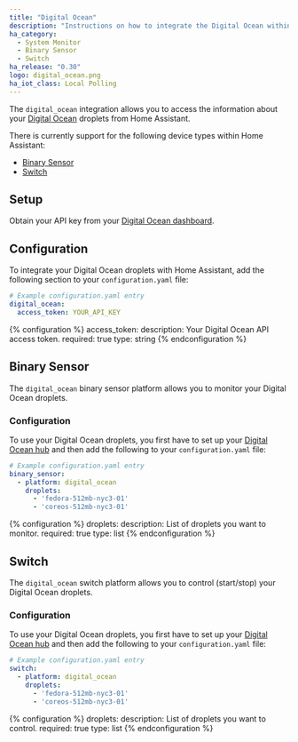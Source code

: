 ```yaml
---
title: "Digital Ocean"
description: "Instructions on how to integrate the Digital Ocean within Home Assistant."
ha_category:
  - System Monitor
  - Binary Sensor
  - Switch
ha_release: "0.30"
logo: digital_ocean.png
ha_iot_class: Local Polling
---
```


The `digital_ocean` integration allows you to access the information about your [Digital Ocean](https://www.digitalocean.com/) droplets from Home Assistant.

There is currently support for the following device types within Home Assistant:

- [Binary Sensor](/components/digital_ocean/#binary-sensor)
- [Switch](/components/digital_ocean/#switch)

## Setup

Obtain your API key from your [Digital Ocean dashboard](https://cloud.digitalocean.com/settings/api/tokens).

## Configuration

To integrate your Digital Ocean droplets with Home Assistant, add the following section to your `configuration.yaml` file:

```yaml
# Example configuration.yaml entry
digital_ocean:
  access_token: YOUR_API_KEY
```

{% configuration %}
access_token:
  description: Your Digital Ocean API access token.
  required: true
  type: string
{% endconfiguration %}

## Binary Sensor

The `digital_ocean` binary sensor platform allows you to monitor your Digital Ocean droplets.

### Configuration

To use your Digital Ocean droplets, you first have to set up your [Digital Ocean hub](/components/digital_ocean/) and then add the following to your `configuration.yaml` file:

```yaml
# Example configuration.yaml entry
binary_sensor:
  - platform: digital_ocean
    droplets:
      - 'fedora-512mb-nyc3-01'
      - 'coreos-512mb-nyc3-01'
```

{% configuration %}
droplets:
  description: List of droplets you want to monitor.
  required: true
  type: list
{% endconfiguration %}

## Switch

The `digital_ocean` switch platform allows you to control (start/stop) your Digital Ocean droplets.

### Configuration

To use your Digital Ocean droplets, you first have to set up your [Digital Ocean hub](/components/digital_ocean/) and then add the following to your `configuration.yaml` file:

```yaml
# Example configuration.yaml entry
switch:
  - platform: digital_ocean
    droplets:
      - 'fedora-512mb-nyc3-01'
      - 'coreos-512mb-nyc3-01'
```

{% configuration %}
droplets:
  description: List of droplets you want to control.
  required: true
  type: list
{% endconfiguration %}
